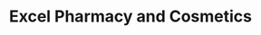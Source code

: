 ---
title: "Excel Pharmacy and Cosmetics"
url: /accra/excel-pharmacy-and-cosmetics/
shop: Kosmetik
---